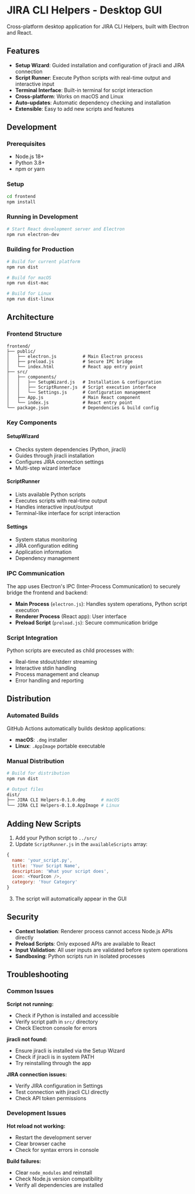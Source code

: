 # JIRA CLI Helpers - Desktop GUI

Cross-platform desktop application for JIRA CLI Helpers, built with Electron and React.

## Features

- **Setup Wizard**: Guided installation and configuration of jiracli and JIRA connection
- **Script Runner**: Execute Python scripts with real-time output and interactive input
- **Terminal Interface**: Built-in terminal for script interaction
- **Cross-platform**: Works on macOS and Linux
- **Auto-updates**: Automatic dependency checking and installation
- **Extensible**: Easy to add new scripts and features

## Development

### Prerequisites

- Node.js 18+
- Python 3.8+
- npm or yarn

### Setup

```bash
cd frontend
npm install
```

### Running in Development

```bash
# Start React development server and Electron
npm run electron-dev
```

### Building for Production

```bash
# Build for current platform
npm run dist

# Build for macOS
npm run dist-mac

# Build for Linux
npm run dist-linux
```

## Architecture

### Frontend Structure

```
frontend/
├── public/
│   ├── electron.js          # Main Electron process
│   ├── preload.js           # Secure IPC bridge
│   └── index.html           # React app entry point
├── src/
│   ├── components/
│   │   ├── SetupWizard.js   # Installation & configuration
│   │   ├── ScriptRunner.js  # Script execution interface
│   │   └── Settings.js      # Configuration management
│   ├── App.js               # Main React component
│   └── index.js             # React entry point
└── package.json             # Dependencies & build config
```

### Key Components

#### SetupWizard
- Checks system dependencies (Python, jiracli)
- Guides through jiracli installation
- Configures JIRA connection settings
- Multi-step wizard interface

#### ScriptRunner
- Lists available Python scripts
- Executes scripts with real-time output
- Handles interactive input/output
- Terminal-like interface for script interaction

#### Settings
- System status monitoring
- JIRA configuration editing
- Application information
- Dependency management

### IPC Communication

The app uses Electron's IPC (Inter-Process Communication) to securely bridge the frontend and backend:

- **Main Process** (`electron.js`): Handles system operations, Python script execution
- **Renderer Process** (React app): User interface
- **Preload Script** (`preload.js`): Secure communication bridge

### Script Integration

Python scripts are executed as child processes with:
- Real-time stdout/stderr streaming
- Interactive stdin handling
- Process management and cleanup
- Error handling and reporting

## Distribution

### Automated Builds

GitHub Actions automatically builds desktop applications:
- **macOS**: `.dmg` installer
- **Linux**: `.AppImage` portable executable

### Manual Distribution

```bash
# Build for distribution
npm run dist

# Output files
dist/
├── JIRA CLI Helpers-0.1.0.dmg      # macOS
└── JIRA CLI Helpers-0.1.0.AppImage # Linux
```

## Adding New Scripts

1. Add your Python script to `../src/`
2. Update `ScriptRunner.js` in the `availableScripts` array:

```javascript
{
  name: 'your_script.py',
  title: 'Your Script Name',
  description: 'What your script does',
  icon: <YourIcon />,
  category: 'Your Category'
}
```

3. The script will automatically appear in the GUI

## Security

- **Context Isolation**: Renderer process cannot access Node.js APIs directly
- **Preload Scripts**: Only exposed APIs are available to React
- **Input Validation**: All user inputs are validated before system operations
- **Sandboxing**: Python scripts run in isolated processes

## Troubleshooting

### Common Issues

**Script not running:**
- Check if Python is installed and accessible
- Verify script path in `src/` directory
- Check Electron console for errors

**jiracli not found:**
- Ensure jiracli is installed via the Setup Wizard
- Check if jiracli is in system PATH
- Try reinstalling through the app

**JIRA connection issues:**
- Verify JIRA configuration in Settings
- Test connection with jiracli CLI directly
- Check API token permissions

### Development Issues

**Hot reload not working:**
- Restart the development server
- Clear browser cache
- Check for syntax errors in console

**Build failures:**
- Clear `node_modules` and reinstall
- Check Node.js version compatibility
- Verify all dependencies are installed


